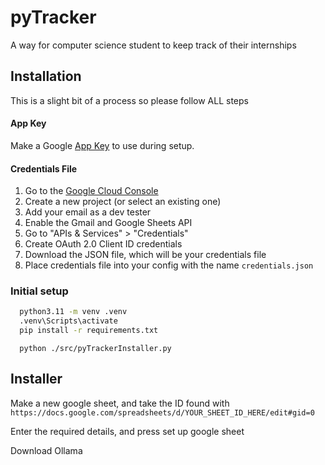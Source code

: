 
# pyTracker

A way for computer science student to keep track of their internships


## Installation
This is a slight bit of a process so please follow ALL steps

#### App Key
Make a Google [App Key](https://myaccount.google.com/u/1/apppasswords) to use during setup.

#### Credentials File

  1. Go to the [Google Cloud Console](https://console.cloud.google.com/)
  2. Create a new project (or select an existing one)
  3. Add your email as a dev tester
  4. Enable the Gmail and Google Sheets API
  5. Go to "APIs & Services" > "Credentials"
  6. Create OAuth 2.0 Client ID credentials
  7. Download the JSON file, which will be your credentials file
  8. Place credentials file into your config with the name `credentials.json`

### Initial setup

```bash
  python3.11 -m venv .venv  
  .venv\Scripts\activate
  pip install -r requirements.txt
```

```
  python ./src/pyTrackerInstaller.py
```

## Installer
Make a new google sheet, and take the ID found with `https://docs.google.com/spreadsheets/d/YOUR_SHEET_ID_HERE/edit#gid=0`

Enter the required details, and press set up google sheet

Download Ollama

    
